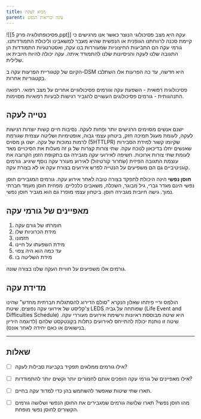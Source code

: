 ```yaml
---
title: מבוא לעקה
parent: עקה ובריאות הנפש
---
```


![[פסיכופתולוגיה פרק 5.ppt]]
עקה היא מצב פסיכולוגי הנוצר כאשר אנו מרגישים כי קיימת סכנה לרווחתנו הגופנית או הנפשית שהיא מעבר למשאבינו וליכולת התמודדותנו. גורמי עקה הם התביעות החיצוניות שמעוררות בנו עקה, ואסטרטגיות התמודדות הן התגובה שלנו לעקה והניסיונות שלנו להתמודד איתה.
עקה יכולה להיות חיובית או שלילית.

הקיום של קטגוריית הפרעות עקה ב-DSM היא חדשה, עד כה הפרעות אלו השתלבו בקטגוריות אחרות.

פסיכולוגית רפואית - השפעת עקה וגורמים פסיכולוגיים אחרים על מצב רפואי.
רפואה התנהגותית - גורמים פסיכולוגים העשויים להגביר רגישות לבעיות רפואיות מסוימות.

## נטייה לעקה
ישנם אנשים מסוימים הרגישים יותר ופחות לעקה. נסיבות חיים קשות יוצרות רגישות לעקה, לעומת מעגל תמיכה חזק, ביטחון עצמי גבוה, אופטימיות ושליטה עצמית שגורמת לרמות נמוכות של עקה.
ישנו גן מסוים (5HTTLPR) שקיומו קשור למידת הסבירות שאנשים יחלו בדיכאון לנוכח עקה. שתי צורות קצרות של גן זה מעלות את הסיכויים מאד לעומת שתי צורות ארוכות.
חשיפה לאירועי עקה מגבירה גם בתקופת הזמן הקרובה את עוצמת התגובה הפיזית (שחרור קורטיזול) לאירוע מעורר עקה נוסף שיגיע.
גורמים קוגניטיביים גם הם משפיעים על הנטייה לפרש אירועים בצורת עקה או לא בצורת עקה.

**חוסן נפשי** הינה היכולת לתפקד בצורה טובה לאחר אירוע עקה. גורמים המגבירים חוסן נפשי הינם מגדר גברי, גיל מבוגר, השכלה, משאבים כלכליים. מפחית חוסן מעמד חברתי נמוך. גישה חיובית מגבירה חוסן. ביטחון עצמי מופרז גם הוא מגביר חוסן נפשי.

## מאפיינים של גורמי עקה
1. חומרתו של גורם עקה
2. מידת הכרוניות שלו
3. תזמונו
4. מידת השפעתו על חיינו
5. עד כמה הוא היה צפוי
6. מידת השליטה בו

גורמים אלו משפיעים על חוויית העקה שלנו בצורה שונה.

## מדידת עקה
הולמס וריי פיתחו שאלון הנקרא "סולם הדירוג להסתגלות חברתית מחדש" שהינו צ'קליסט של אירועי עקה נפוצים.
שיטת LEDS שפותחה על גביה (Life Event and Difficulties Schedule) היא שיטה מבוססת ראיונות ורשימת אירועים מעוררי עקה. שיטה זו נותנת יכולת להתייחס לאירועים כתלות בקונטקסט שלהם (לדוגמה היריון בנישואים או כאם יחידה לאחר אונס).


___
## שאלות
- [ ] אילו גורמים ממלאים תפקיד בקביעת סבילות לעקה?
- [ ] אילו מאפיינים של גורמי עקה הופכים אותם לחמורים יותר וקשים יותר להתמודדות?
- [ ] תארו שתי שיטות שאפשר להשתמש בהן כדי למדוד עקה בחיים.
- [ ] מהו חוסן נפשי? תארו שלושה גורמים שמגבירים את החוסן הנפשי ושלושה גורמים הקשורים לחוסן נפשי מופחת.



<script src="https://utteranc.es/client.js"
        repo="AdiShamir/AdiShamir.github.io"
        issue-term="pathname"
        label="comment"
        theme="github-dark"
        crossorigin="anonymous"
        async>
</script>
